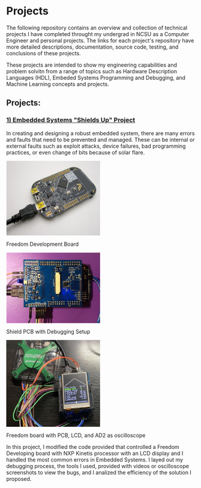 # **Projects**

The following repository contains an overview and collection of technical projects I have completed throught my undergrad in NCSU as a Computer Engineer and personal projects. The links for each project's repository have more detailed descriptions, documentation, source code, testing, and conclusions of these projects.



These projects are intended to show my engineering capabilities and problem solvitn from a range of topics such as Hardware Description Languages (HDL), Embeded Systems Programming and Debugging, and Machine Learning concepts and projects.

## **Projects:**

### **[1) Embedded Systems "Shields Up" Project](https://github.com/YuviniVelasquez/embedded_systems_shields_up.git)**

In creating and designing a robust embedded system, there are many errors and faults that need to be prevented and managed. These can be internal or external faults such as exploit attacks, device failures, bad programming practices, or even change of bits because of solar flare.

<img src="images/freedom_developmen_board.jpg" width="250" align = center>

Freedom Development Board

<img src="images/shield_pcb_debugging_setup.jpg" width="250" align = center>

Shield PCB with Debugging Setup

<img src="images/board_with_LDC.jpg" width="250" align = center>

Freedom board with PCB, LCD, and AD2 as oscilloscope

In this project, I modified the code provided that controlled a Freedom Developing board with NXP Kinetis processor with an LCD display and I handled the most common errors in Embedded Systems. I layed out my debugging process, the tools I used, provided with videos or oscilloscope screenshots to view the bugs, and I analized the efficiency of the solution I proposed.





